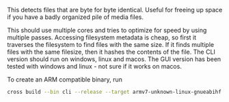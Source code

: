 This detects files that are byte for byte identical. Useful for freeing up space if you have a badly organized pile of media files.

This should use multiple cores and tries to optimize for speed by using multiple passes. Accessing filesystem metadata is cheap, so first it traverses the filesystem to find files with the same size. If it finds multiple files with the same filesize, then it hashes the contents of the file. The CLI version should run on windows, linux and macos. The GUI version has been tested with windows and linux - not sure if it works on macos.

To create an ARM compatible binary, run
```sh
cross build --bin cli --release --target armv7-unknown-linux-gnueabihf
```
